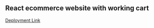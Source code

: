 ## React ecommerce website with working cart

[Deployment Link](https://react-cart-eight-gamma.vercel.app)
